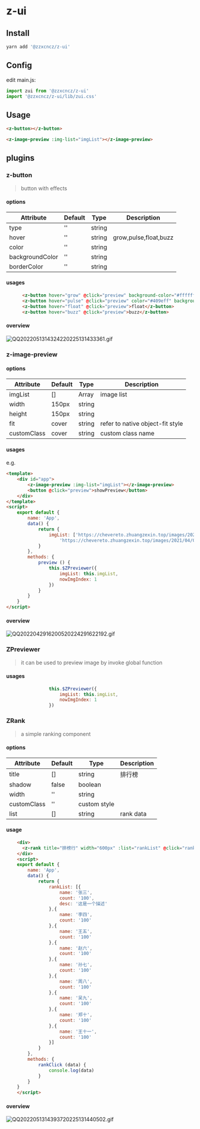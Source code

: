 # z-ui


## Install
```bash
yarn add '@zzxcncz/z-ui'
```

## Config
edit main.js:
```javascript
import zui from '@zzxcncz/z-ui'
import '@zzxcncz/z-ui/lib/zui.css'
```
## Usage
```html
<z-button></z-button>

<z-image-preview :img-list="imgList"></z-image-preview>

```

## plugins
### z-button
> button with effects
#### options
| Attribute | Default | Type   | Description                      |
| --------- | ------- | ------ | -------------------------------- |
| type   | ''      | string  |                       |
| hover     | ''   | string |          grow,pulse,float,buzz      |
| color    | ''   | string |       |
| backgroundColor       | ''   | string |  |
| borderColor       | ''   | string |  |
#### usages
```html
      <z-button hover="grow" @click="preview" background-color="#ffffff" color="red">grow</z-button>
      <z-button hover="pulse" @click="preview" color="#409eff" background-color="#ecf5ff" border-color="#ecf5ff">pulse</z-button>
      <z-button hover="float" @click="preview">float</z-button>
      <z-button hover="buzz" @click="preview">buzz</z-button>
```
#### overview
![QQ2022051314324220225131433361.gif](https://chevereto.zhuangzexin.top/images/2022/05/13/QQ2022051314324220225131433361.gif)

### z-image-preview
#### options
| Attribute | Default | Type   | Description                      |
| --------- | ------- | ------ | -------------------------------- |
| imgList   | []      | Array  | image list                       |
| width     | 150px   | string |                                  |
| height    | 150px   | string |                                  |
| fit       | cover   | string | refer to native object-fit style |
| customClass       | cover   | string | custom class name |
#### usages
e.g.
```html
<template>
    <div id="app">
        <z-image-preview :img-list="imgList"></z-image-preview>
        <button @click="preview">showPreview</button>
    </div>
</template>
<script>
    export default {
        name: 'App',
        data() {
            return {
                imgList: ['https://chevereto.zhuangzexin.top/images/2021/07/27/image.png',
                    'https://chevereto.zhuangzexin.top/images/2021/04/06/imagec8d56ccba4b0c67d.png']
            }
        },
        methods: {
            preview () {
                this.$ZPreviewer({
                    imgList: this.imgList,
                    nowImgIndex: 1
                })
            }
        }
    }
</script>
```
#### overview
![QQ2022042916200520224291622192.gif](https://chevereto.zhuangzexin.top/images/2022/04/29/QQ2022042916200520224291622192.gif)

### ZPreviewer
> it can be used to preview image by invoke global function
#### usages
```javascript
                this.$ZPreviewer({
                    imgList: this.imgList,
                    nowImgIndex: 1
                })
```

### ZRank
> a simple ranking component
#### options
| Attribute | Default | Type   | Description                      |
| --------- | ------- | ------ | -------------------------------- |
| title   | []      | string  | 排行榜        |
| shadow     | false   | boolean |                                  |
| width    | ''   | string |                                  |
| customClass       | ''   | custom style |
| list       | []   | string | rank data |
#### usage
```html
    <div>
      <z-rank title="排榜行" width="600px" :list="rankList" @click="rankClick"></z-rank>
    </div>
    <script>
    export default {
        name: 'App',
        data() {
            return {
                rankList: [{
                    name: '张三',
                    count: '100',
                    desc: '这是一个描述'
                },{
                    name: '李四',
                    count: '100'
                },{
                    name: '王五',
                    count: '100'
                },{
                    name: '赵六',
                    count: '100'
                },{
                    name: '孙七',
                    count: '100'
                },{
                    name: '周八',
                    count: '100'
                },{
                    name: '吴九',
                    count: '100'
                },{
                    name: '郑十',
                    count: '100'
                },{
                    name: '王十一',
                    count: '100'
                }]
            }
        },
        methods: {
            rankClick (data) {
                console.log(data)
            }
        }
    }
    </script>
```

#### overview
![QQ2022051314393720225131440502.gif](https://chevereto.zhuangzexin.top/images/2022/05/13/QQ2022051314393720225131440502.gif)
